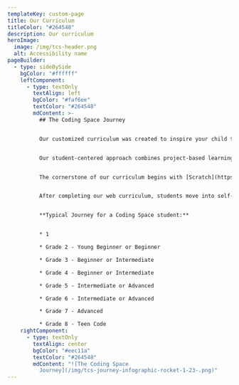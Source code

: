 ```yaml
---
templateKey: custom-page
title: Our Curriculum
titleColor: "#264548"
description: Our curriculum
heroImage:
  image: /img/tcs-header.png
  alt: Accessibility name
pageBuilder:
  - type: sideBySide
    bgColor: "#ffffff"
    leftComponent:
      - type: textOnly
        textAlign: left
        bgColor: "#faf6ee"
        textColor: "#264548"
        mdContent: >-
          ## The Coding Space Journey


          Our customized curriculum was created to inspire your child to achieve their maximum potential through multiple years of coding with us.


          Our student-centered approach combines project-based learning with unique platforms like WoofJS to create a personalized education experience, allowing students to be challenged at their individual level and pace. 


          The cornerstone of our curriculum begins with [Scratch](https://www.thecodingspace.com/blog/2022-02-04-celebrating-scratch-during-scratchweek), a block-based programming language built by MIT. Students ages 6-8 will take a few pre-cursor classes to prepare them for Scratch's open-ended platform and post-Scratch students will learn in WoofJS, a platform we build to transition students out of block-based programming to learn JavaScript. Once students are ready, they'll graduate to programing in a full web environment, learning HTML and CSS while building up their JavaScript skills. 


          After completing our web curriculum, students move into self-directed learning where they can tackle other languages and platforms such as Python or Java.


          **T﻿ypical Journey for a Coding Space student:**


          * 1

          * G﻿rade 2 - Young Beginner or Beginner

          * G﻿rade 3 - Beginner or Intermediate

          * G﻿rade 4 - Beginner or Intermediate

          * G﻿rade 5 - Intermediate or Advanced

          * G﻿rade 6 - Intermediate or Advanced

          * G﻿rade 7 - Advanced

          * G﻿rade 8 - Teen Code
    rightComponent:
      - type: textOnly
        textAlign: center
        bgColor: "#eec11a"
        textColor: "#264548"
        mdContent: "![The Coding Space
          Journey](/img/tcs-journey-infographic-rocket-1-23-.png)"
---
```

